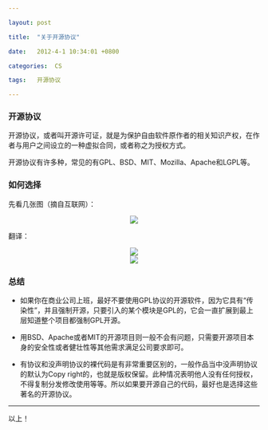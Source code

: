 ```yaml
---

layout: post

title:  "关于开源协议"

date:   2012-4-1 10:34:01 +0800

categories:  CS

tags:   开源协议

---
```


### 开源协议

开源协议，或者叫开源许可证，就是为保护自由软件原作者的相关知识产权，在作者与用户之间设立的一种虚拟合同，或者称之为授权方式。

开源协议有许多种，常见的有GPL、BSD、MIT、Mozilla、Apache和LGPL等。

### 如何选择

先看几张图（摘自互联网）：

<div align="center"><img src="https://ws1.sinaimg.cn/large/692c25ffgy1frnduwc4nhj20ry0ln779.jpg"/></div>

翻译：

<div align="center"><img src="https://ws1.sinaimg.cn/large/692c25ffgy1frne63qkeij20ri0gsmya.jpg"/></div>

<div align="center"><img src="https://ws1.sinaimg.cn/large/692c25ffgy1frndw01j7zj20sg0f775l.jpg"/></div>

### 总结

- 如果你在商业公司上班，最好不要使用GPL协议的开源软件，因为它具有“传染性”，并且强制开源，只要引入的某个模块是GPL的，它会一直扩展到最上层知道整个项目都强制GPL开源。

- 用BSD、Apache或者MIT的开源项目则一般不会有问题，只需要开源项目本身的安全性或者健壮性等其他需求满足公司要求即可。

- 有协议和没声明协议的裸代码是有非常重要区别的，一般作品当中没声明协议的默认为Copy right的，也就是版权保留。此种情况表明他人没有任何授权，不得复制分发修改使用等等。所以如果要开源自己的代码，最好也是选择这些著名的开源协议。


----

以上！
